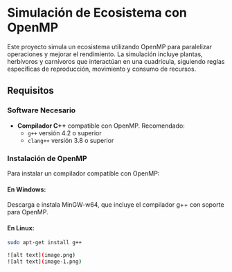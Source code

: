 # Simulación de Ecosistema con OpenMP

Este proyecto simula un ecosistema utilizando OpenMP para paralelizar operaciones y mejorar el rendimiento. La simulación incluye plantas, herbívoros y carnívoros que interactúan en una cuadrícula, siguiendo reglas específicas de reproducción, movimiento y consumo de recursos.

## Requisitos

### Software Necesario

- **Compilador C++** compatible con OpenMP. Recomendado:
  - `g++` versión 4.2 o superior
  - `clang++` versión 3.8 o superior


### Instalación de OpenMP

 Para instalar un compilador compatible con OpenMP:

 #### En Windows:
Descarga e instala MinGW-w64, que incluye el compilador g++ con soporte para OpenMP.

#### En Linux:
```bash
sudo apt-get install g++

![alt text](image.png)
![alt text](image-1.png)